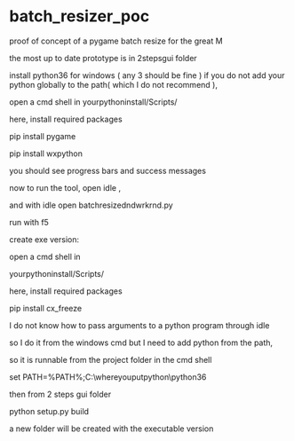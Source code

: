 # batch_resizer_poc
proof of concept of a pygame batch resize for the great M

the most up to date prototype is in 2stepsgui folder

install python36 for windows ( any 3 should be fine )
if you do not add your python globally to the path( which I do not recommend ),

open a cmd shell in 
yourpythoninstall/Scripts/

here, install required packages

pip install pygame

pip install wxpython

you should see progress bars and success messages

now to run the tool,
open idle ,

and with idle open 
batchresizedndwrkrnd.py

run with f5

create exe version:

open a cmd shell in 

yourpythoninstall/Scripts/

here, install required packages

pip install cx_freeze

I do not know how to pass arguments to a 
python program through idle 

so I do it from the windows cmd but I need to add python from 
the path, 

so it is runnable from the project folder in the cmd shell

set PATH=%PATH%;C:\whereyouputpython\python36

then from 2 steps gui folder

python setup.py build

a new folder will be created with the executable version

